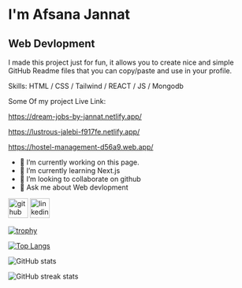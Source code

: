# I'm Afsana Jannat
## Web Devlopment


I made this project just for fun, it allows you to create nice and simple GitHub Readme files that you can copy/paste and use in your profile.

Skills:  HTML / CSS / Tailwind / REACT / JS / Mongodb

Some Of my project Live Link:

   https://dream-jobs-by-jannat.netlify.app/

   https://lustrous-jalebi-f917fe.netlify.app/

   https://hostel-management-d56a9.web.app/

- 🔭 I’m currently working on this page. 
- 🌱 I’m currently learning Next.js 
- 👯 I’m looking to collaborate on github 
- 💬 Ask me about Web devlopment 


[<img src='https://cdn.jsdelivr.net/npm/simple-icons@3.0.1/icons/github.svg' alt='github' height='40'>](https://github.com/Afsana-Jannat)  [<img src='https://cdn.jsdelivr.net/npm/simple-icons@3.0.1/icons/linkedin.svg' alt='linkedin' height='40'>](https://www.linkedin.com/in/Afsana-Jannat/)  

[![trophy](https://github-profile-trophy.vercel.app/?username=Afsana-Jannat)](https://github.com/ryo-ma/github-profile-trophy)

[![Top Langs](https://github-readme-stats.vercel.app/api/top-langs/?username=Afsana-Jannat)](https://github.com/anuraghazra/github-readme-stats)

![GitHub stats](https://github-readme-stats.vercel.app/api?username=Afsana-Jannat&show_icons=true&count_private=true)  

![GitHub streak stats](https://streak-stats.demolab.com/?user=Afsana-Jannat)  

